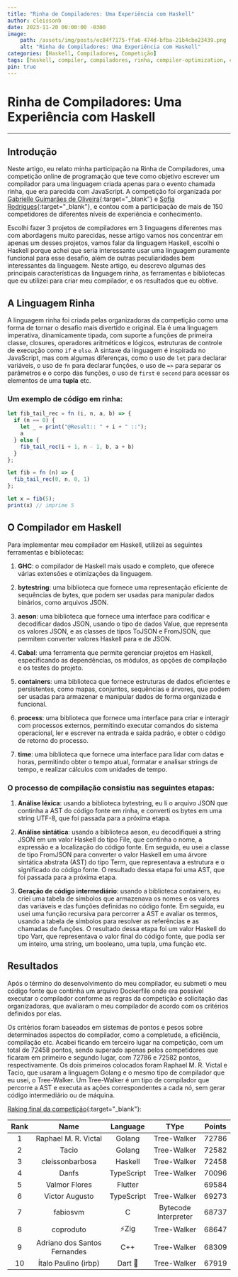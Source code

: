 ```yaml
---
title: "Rinha de Compiladores: Uma Experiência com Haskell"
author: cleissonb
date: 2023-11-20 00:00:00 -0300
image: 
    path: /assets/img/posts/ec84f7175-ffa6-474d-bfba-21b4cbe23439.png
    alt: "Rinha de Compiladores: Uma Experiência com Haskell"
categories: [Haskell, Compiladores, Competição]
tags: [haskell, compiler, compiladores, rinha, compiler-optimization, compiler-architecture, compiler-construction]
pin: true
---
```


# Rinha de Compiladores: Uma Experiência com Haskell

---

## Introdução

Neste artigo, eu relato minha participação na Rinha de Compiladores, uma competição online de programação que teve como objetivo escrever um compilador para uma linguagem criada apenas para o evento chamada rinha, que era parecida com JavaScript. A competição foi organizada por [Gabrielle Guimarães de Oliveira](https://github.com/aripiprazole){:target="_blank"} e [Sofia Rodrigues](https://github.com/algebraic-sofia){:target="_blank"}, e contou com a participação de mais de 150 competidores de diferentes níveis de experiência e conhecimento.

Escolhi fazer 3 projetos de compiladores em 3 linguagens diferentes mas com abordagens muito parecidas, nesse artigo vamos nos concentrar em apenas um desses projetos, vamos falar da linguagem Haskell, escolhi o Haskell porque achei que seria interessante usar uma linguagem puramente funcional para esse desafio, além de outras peculiaridades bem interessantes da linguagem. Neste artigo, eu descrevo algumas des principais características da linguagem rinha, as ferramentas e bibliotecas que eu utilizei para criar meu compilador, e os resultados que eu obtive.

## A Linguagem Rinha

A linguagem rinha foi criada pelas organizadoras da competição como uma forma de tornar o desafio mais divertido e original. Ela é uma linguagem imperativa, dinamicamente tipada, com suporte a funções de primeira classe, closures, operadores aritméticos e lógicos, estruturas de controle de execução como ```if``` e ```else```. A sintaxe da linguagem é inspirada no JavaScript, mas com algumas diferenças, como o uso de ```let``` para declarar variáveis, o uso de ```fn``` para declarar funções, o uso de ```=>``` para separar os parâmetros e o corpo das funções, o uso de ```first``` e ```second``` para acessar os elementos de uma **tupla** etc.

### Um exemplo de código em rinha:

```javascript
let fib_tail_rec = fn (i, n, a, b) => {
  if (n == 0) {
    let _ = print("@Result:: " + i + " ::");
    a
  } else {
    fib_tail_rec(i + 1, n - 1, b, a + b)
  }
};

let fib = fn (n) => {
  fib_tail_rec(0, n, 0, 1)
};

let x = fib(5);
print(x) // imprime 5
```

## O Compilador em Haskell

Para implementar meu compilador em Haskell, utilizei as seguintes ferramentas e bibliotecas:

1. **GHC**: o compilador de Haskell mais usado e completo, que oferece várias extensões e otimizações da linguagem.

1. **bytestring**: uma biblioteca que fornece uma representação eficiente de sequências de bytes, que podem ser usadas para manipular dados binários, como arquivos JSON.

1. **aeson**: uma biblioteca que fornece uma interface para codificar e decodificar dados JSON, usando o tipo de dados Value, que representa os valores JSON, e as classes de tipos ToJSON e FromJSON, que permitem converter valores Haskell para e de JSON.

1. **Cabal**: uma ferramenta que permite gerenciar projetos em Haskell, especificando as dependências, os módulos, as opções de compilação e os testes do projeto.

1. **containers**: uma biblioteca que fornece estruturas de dados eficientes e persistentes, como mapas, conjuntos, sequências e árvores, que podem ser usadas para armazenar e manipular dados de forma organizada e funcional.

1. **process**: uma biblioteca que fornece uma interface para criar e interagir com processos externos, permitindo executar comandos do sistema operacional, ler e escrever na entrada e saída padrão, e obter o código de retorno do processo.

1. **time**: uma biblioteca que fornece uma interface para lidar com datas e horas, permitindo obter o tempo atual, formatar e analisar strings de tempo, e realizar cálculos com unidades de tempo.

### O processo de compilação consistiu nas seguintes etapas:

1. **Análise léxica**: usando a biblioteca bytestring, eu li o arquivo JSON que continha a AST do código fonte em rinha, e converti os bytes em uma string UTF-8, que foi passada para a próxima etapa.

1. **Análise sintática**: usando a biblioteca aeson, eu decodifiquei a string JSON em um valor Haskell do tipo File, que continha o nome, a expressão e a localização do código fonte. Em seguida, eu usei a classe de tipo FromJSON para converter o valor Haskell em uma árvore sintática abstrata (AST) do tipo Term, que representava a estrutura e o significado do código fonte. O resultado dessa etapa foi uma AST, que foi passada para a próxima etapa.

1. **Geração de código intermediário**: usando a biblioteca containers, eu criei uma tabela de símbolos que armazenava os nomes e os valores das variáveis e das funções definidas no código fonte. Em seguida, eu usei uma função recursiva para percorrer a AST e avaliar os termos, usando a tabela de símbolos para resolver as referências e as chamadas de funções. O resultado dessa etapa foi um valor Haskell do tipo Varr, que representava o valor final do código fonte, que podia ser um inteiro, uma string, um booleano, uma tupla, uma função etc.

## Resultados

Após o término do desenvolvimento do meu compilador, eu submeti o meu código fonte que continha um arquivo Dockerfile onde era possivel executar o compilador conforme as regras da competição e solicitação das organizadoras, que avaliaram o meu compilador de acordo com os critérios definidos por elas. 

Os critérios foram baseados em sistemas de pontos e pesos sobre determinados aspectos do compilador, como a completude, a eficiência, compilação etc. Acabei ficando em terceiro lugar na competição, com um total de 72458 pontos, sendo superado apenas pelos competidores que ficaram em primeiro e segundo lugar, com 72786 e 72582 pontos, respectivamente. Os dois primeiros colocados foram Raphael M. R. Victal e Tacio, que usaram a linguagem Golang e o mesmo tipo de compilador que eu usei, o Tree-Walker. Um Tree-Walker é um tipo de compilador que percorre a AST e executa as ações correspondentes a cada nó, sem gerar código intermediário ou de máquina.

[Raking final da competição](https://github.com/aripiprazole/rinha-de-compiler/blob/main/README.md#resultados){:target="_blank"}:

| Rank | Name | Language | TYpe | Points |
| :--: | :--: | :--: | :--: | :--: |
| 1 | Raphael M. R. Victal | Golang | Tree-Walker | 72786 |
| 2 | Tacio | Golang | Tree-Walker | 72582 |
| 3 | cleissonbarbosa | Haskell | Tree-Walker | 72458 |
| 4 | Danfs | TypeScript | Tree-Walker | 70096 |
| 5 | Valmor Flores | Flutter |  | 69584 |
| 6 | Victor Augusto | TypeScript | Tree-Walker | 69273 |
| 7 | fabiosvm | C | Bytecode Interpreter | 68737 |
| 8 | coproduto | ⚡Zig | Tree-Walker | 68647 |
| 9 | Adriano dos Santos Fernandes | C++ | Tree-Walker | 68309 |
| 10 | Ítalo Paulino (irbp) | Dart 🎯 | Tree-Walker | 67919 |